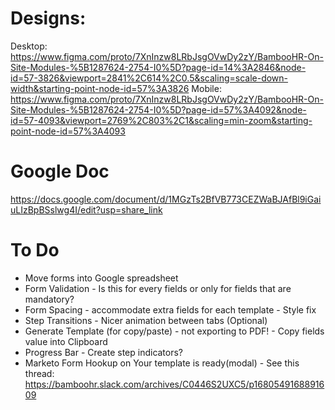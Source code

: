 # Designs:

Desktop: https://www.figma.com/proto/7XnInzw8LRbJsgOVwDy2zY/BambooHR-On-Site-Modules-%5B1287624-2754-I0%5D?page-id=14%3A2846&node-id=57-3826&viewport=2841%2C614%2C0.5&scaling=scale-down-width&starting-point-node-id=57%3A3826
Mobile: https://www.figma.com/proto/7XnInzw8LRbJsgOVwDy2zY/BambooHR-On-Site-Modules-%5B1287624-2754-I0%5D?page-id=57%3A4092&node-id=57-4093&viewport=2769%2C803%2C1&scaling=min-zoom&starting-point-node-id=57%3A4093
# Google Doc

https://docs.google.com/document/d/1MGzTs2BfVB773CEZWaBJAfBl9iGaiuLIzBpBSslwg4I/edit?usp=share_link

# To Do

- Move forms into Google spreadsheet
- Form Validation - Is this for every fields or only for fields that are mandatory?
- Form Spacing - accommodate extra fields for each template - Style fix
- Step Transitions - Nicer animation between tabs (Optional)
- Generate Template (for copy/paste) - not exporting to PDF! - Copy fields value into Clipboard
- Progress Bar - Create step indicators?
- Marketo Form Hookup on Your template is ready(modal) - See this thread: https://bamboohr.slack.com/archives/C0446S2UXC5/p1680549168891609